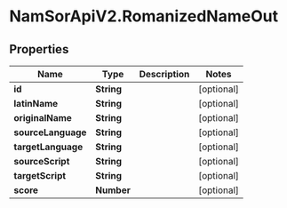 # NamSorApiV2.RomanizedNameOut

## Properties
Name | Type | Description | Notes
------------ | ------------- | ------------- | -------------
**id** | **String** |  | [optional] 
**latinName** | **String** |  | [optional] 
**originalName** | **String** |  | [optional] 
**sourceLanguage** | **String** |  | [optional] 
**targetLanguage** | **String** |  | [optional] 
**sourceScript** | **String** |  | [optional] 
**targetScript** | **String** |  | [optional] 
**score** | **Number** |  | [optional] 


